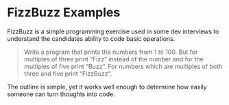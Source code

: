 # FizzBuzz Examples

FizzBuzz is a simple programming exercise used in some dev interviews to understand the candidates ability to code basic operations.

> Write a program that prints the numbers from 1 to 100. But for multiples of three print “Fizz” instead of the number and for the multiples of five print “Buzz”. For numbers which are multiples of both three and five print “FizzBuzz”.

The outline is simple, yet it works well enough to determine how easily someone can turn thoughts into code.
